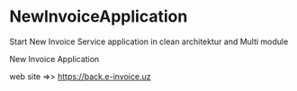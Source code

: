 # NewInvoiceApplication
Start New Invoice Service application in clean architektur and Multi module

New Invoice Application 

web site =>> https://back.e-invoice.uz

